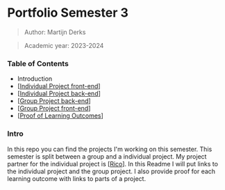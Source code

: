 # Portfolio Semester 3

> Author: Martijn Derks

> Academic year: 2023-2024

### Table of Contents

- Introduction
- [[Individual Project front-end](https://github.com/NuanceDevs/frontend)]
- [[Individual Project back-end](https://github.com/orgs/NuanceDevs/repositories)]
- [[Group Project back-end](https://github.com/MSchreijen/Fellenoord-leffecircuit)]
- [[Group Project front-end](https://github.com/RicoCelsius/Fellenoord-front-end)]
- [[Proof of Learning Outcomes](https://github.com/Martijn-19/Portfolio/tree/AD-S3)]


### Intro

In this repo you can find the projects I'm working on this semester. This semester is split between a group and a individual project. My project partner for the individual project is [[Rico](https://github.com/RicoCelsius)]. In this Readme I will put links to the individual project and the group project. I also provide proof for each learning outcome with links to parts of a project. 
